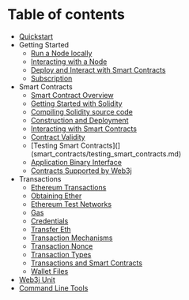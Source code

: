# Table of contents

- [Quickstart](quickstart.md)
- Getting Started
    - [Run a Node locally](getting_started/run_node_locally.md)
    - [Interacting with a Node](getting_started/interacting_with_node.md)
    - [Deploy and Interact with Smart Contracts](getting_started/deploy_interact_smart_contracts.md)
    - [Subscription](getting_started/pub_sub.md)
- Smart Contracts
    - [Smart Contract Overview](smart_contracts/smart_contracts_overview.md)
    - [Getting Started with Solidity](smart_contracts/getting_started_solidity.md)
    - [Compiling Solidity source code](smart_contracts/compiling_solidity.md)
    - [Construction and Deployment](smart_contracts/construction_and_deployment.md)
    - [Interacting with Smart Contracts](smart_contracts/interacting_with_smart_contract.md)
    - [Contract Validity](smart_contracts/contract_validity.md)
    - [Testing Smart Contracts](](smart_contracts/testing_smart_contracts.md)
    - [Application Binary Interface](smart_contracts/application_binary_interface.md)
    - [Contracts Supported by Web3j](smart_contracts/contracts_supported_by_web3j.md)
- Transactions
    - [Ethereum Transactions](transactions/transactions.md)
    - [Obtaining Ether](transactions/obtaining_ether.md)
    - [Ethereum Test Networks](transactions/ethereum_testnets.md)
    - [Gas](transactions/gas.md)
    - [Credentials](transactions/credentials.md)
    - [Transfer Eth](transactions/transfer_eth.md)
    - [Transaction Mechanisms](transactions/transaction_mechanisms.md)
    - [Transaction Nonce](transactions/transaction_nonce.md)
    - [Transaction Types](transactions/transaction_types.md)
    - [Transactions and Smart Contracts](transactions/transactions_and_smart_contracts.md)
    - [Wallet Files](transactions/wallet_files.md)
- [Web3j Unit](web3j_unit.md)
- [Command Line Tools](command_line_tools.md)
<!-- - References
    - Troubleshooting]( references/troubleshooting.md
    - Projects using Web3j]( references/projects_using_web3j.md
    - Companies using Web3j]( references/companies_using_web3j.md
    - Developer Guide]( references/developer_guide.md
    - Links and Useful Resources]( references/links_and_useful_resources.md
    - Thanks and Credits]( references/thanks_and_credits.md -->
